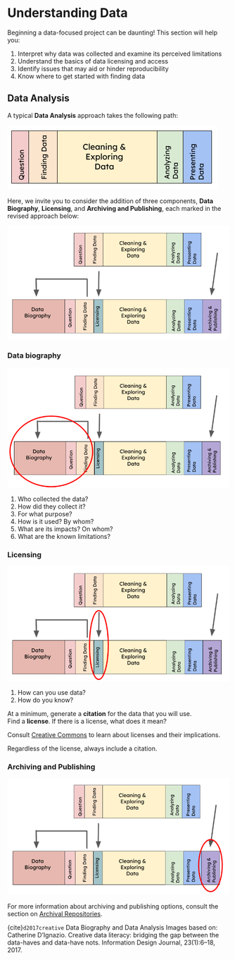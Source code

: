 # Understanding Data

Beginning a data-focused project can be daunting! This section will help you:<br>

1. Interpret why data was collected and examine its perceived limitations
2. Understand the basics of data licensing and access
3. Identify issues that may aid or hinder reproducibility 
4. Know where to get started with finding data

## Data Analysis

A typical **Data Analysis** approach takes the following path:

![Data Analysis](./images/data_analysis_1.png)

Here, we invite you to consider the addition of three components, **Data Biography**, **Licensing**, and **Archiving and Publishing**, each marked in the revised approach below:

![Data Analysis Full](./images/data_analysis_2.png)

### Data biography

![Data Biography](./images/data_analysis_3.png)

1. Who collected the data?
2. How did they collect it?
3. For what purpose?
4. How is it used? By whom?
5. What are its impacts? On whom?
6. What are the known limitations?

### Licensing

![Data Licensing](./images/data_analysis_4.png)

1. How can you use data?
2. How do you know?

At a minimum, generate a **citation** for the data that you will use. <br>
Find a **license**. If there is a license, what does it mean? <br>

Consult [Creative Commons](https://creativecommons.org/about/cclicenses/) to learn about licenses and their implications.<br>

Regardless of the license, always include a citation. <br>

### Archiving and Publishing

![Data Archiving](./images/data_analysis_5.png)

For more information about archiving and publishing options, consult the section on [Archival Repositories](https://eps-libraries-berkeley.github.io/volt/Data/What_is_a_repository.html).

{cite}`d2017creative` 
Data Biography and Data Analysis Images based on: Catherine D’Ignazio. Creative data literacy: bridging the gap between the data-haves and data-have nots. Information Design Journal, 23(1):6–18, 2017.

